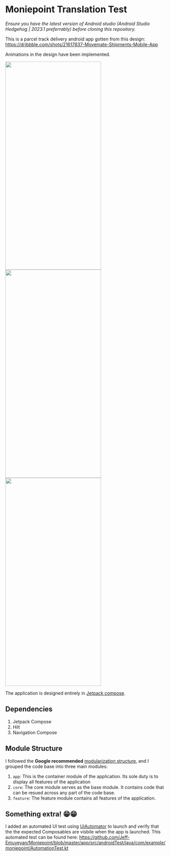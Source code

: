 # Moniepoint Translation Test

*Ensure you have the latest version of Android studio (Android Studio Hedgehog | 2023.1 preferrably) before cloning this repository.*

This is a parcel track delivery android app gotten from this design: https://dribbble.com/shots/21617837-Movemate-Shipments-Mobile-App

Animations in the design have been implemented.

<p float="left">
  <img src="https://firebasestorage.googleapis.com/v0/b/memo-24031.appspot.com/o/Screenshot_20240130_110237_Moniepoint.jpg?alt=media&token=ad74a2eb-d5d7-4c40-b98f-ac02b33a66da" width="300" height="650" />
  <img src="https://firebasestorage.googleapis.com/v0/b/memo-24031.appspot.com/o/Screenshot_20240130_110243_Moniepoint.jpg?alt=media&token=f0c240bd-a238-4237-869f-4ec220225cfe" width="300" height="650" />
 <img src="https://firebasestorage.googleapis.com/v0/b/memo-24031.appspot.com/o/Screenshot_20240130_110253_Moniepoint.jpg?alt=media&token=555cffef-f178-45a0-820a-57129ae883bc" width="300" height="650" />
</p>

The application is designed entirely in [Jetpack compose](https://developer.android.com/jetpack/compose).

## Dependencies

1) Jetpack Compose
2) Hilt
3) Navigation Compose

## Module Structure

I followed the **Google recommended** [modularization structure](https://developer.android.com/topic/modularization/patterns#types-of-modules),
and I grouped the code base into three main modules: 
1) ```app```: This is the container module of the application. Its sole duty is to display all features of the application
2) ```core```: The core module serves as the base module. It contains code that can be resued across any part of the code base.
3) ```feature```: The feature module contains all features of the application.

## Something extra! 😁😁

I added an automated UI test using [UiAutomator](https://developer.android.com/training/testing/other-components/ui-automator) to launch and verify that the
the expected Composables are visbile when the app is launched.
This automated test can be found here:
https://github.com/Jeff-Emuveyan/Moniepoint/blob/master/app/src/androidTest/java/com/example/moniepoint/AutomationTest.kt
